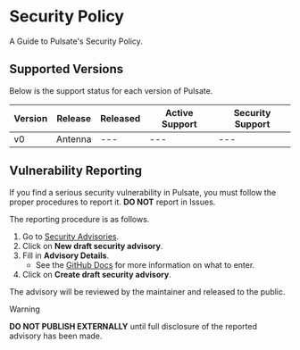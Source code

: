 # Security Policy

A Guide to Pulsate's Security Policy.

## Supported Versions

Below is the support status for each version of Pulsate.

| Version | Release | Released | Active Support | Security Support |
| ------- | ------- | -------- | -------------- | ---------------- |
| v0      | Antenna | ---      | ---            | ---              |

## Vulnerability Reporting

If you find a serious security vulnerability in Pulsate, you must follow the proper procedures to report it. **DO NOT** report in Issues.

The reporting procedure is as follows.

1. Go to [Security Advisories](https://github.com/pulsate-dev/pulsate/security/advisories).
2. Click on **New draft security advisory**.
3. Fill in **Advisory Details**.
   - See the [GitHub Docs](https://docs.github.com/en/code-security/security-advisories/working-with-repository-security-advisories/creating-a-repository-security-advisory#creating-a-security-advisory) for more information on what to enter.
4. Click on **Create draft security advisory**.

The advisory will be reviewed by the maintainer and released to the public.

> [!WARNING]  
> **DO NOT PUBLISH EXTERNALLY** until full disclosure of the reported advisory has been made.
